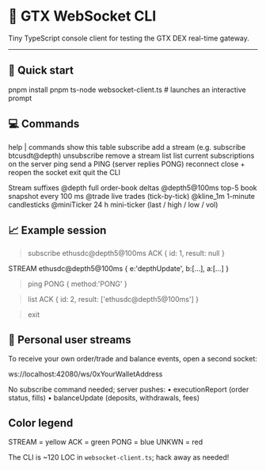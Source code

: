 # 📡 GTX WebSocket CLI

Tiny TypeScript console client for testing the GTX DEX real-time gateway.

---

## 🔰 Quick start
pnpm install
pnpm ts-node websocket-client.ts      # launches an interactive prompt



## 💻 Commands

help | commands            show this table
subscribe <stream>         add a stream  (e.g.  subscribe btcusdt@depth)
unsubscribe <stream>       remove a stream
list                       list current subscriptions on the server
ping                       send a PING (server replies PONG)
reconnect                  close + reopen the socket
exit                       quit the CLI

Stream suffixes
  <symbol>@depth               full order-book deltas
  <symbol>@depth5@100ms        top-5 book snapshot every 100 ms
  <symbol>@trade               live trades (tick-by-tick)
  <symbol>@kline_1m            1-minute candlesticks
  <symbol>@miniTicker          24 h mini-ticker (last / high / low / vol)


## 📈 Example session

> subscribe ethusdc@depth5@100ms
ACK   { id: 1, result: null }

STREAM ethusdc@depth5@100ms { e:'depthUpdate', b:[…], a:[…] }

> ping
PONG  { method:'PONG' }

> list
ACK   { id: 2, result: ['ethusdc@depth5@100ms'] }

> exit


## 🧩 Personal user streams

To receive your own order/trade and balance events, open a second socket:

  ws://localhost:42080/ws/0xYourWalletAddress

No subscribe command needed; server pushes:
  • executionReport   (order status, fills)
  • balanceUpdate     (deposits, withdrawals, fees)

## Color legend

STREAM = yellow   ACK = green   PONG = blue   UNKWN = red

The CLI is ~120 LOC in `websocket-client.ts`; hack away as needed!